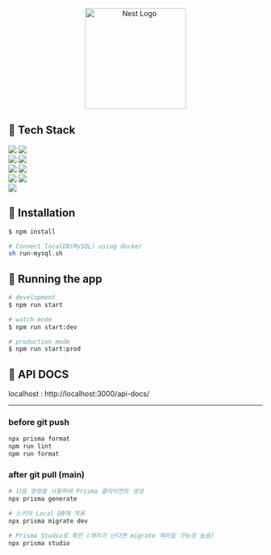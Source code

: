 <p align="center">
  <a href="http://nestjs.com/" target="blank"><img src="https://nestjs.com/img/logo-small.svg" width="200" alt="Nest Logo" /></a>
</p>

[circleci-image]: https://img.shields.io/circleci/build/github/nestjs/nest/master?token=abc123def456
[circleci-url]: https://circleci.com/gh/nestjs/nest

## 🚩 Tech Stack
<img src="https://img.shields.io/badge/node.js-339933?style=for-the-badge&logo=Node.js&logoColor=white"> <img src="https://img.shields.io/badge/16.15.1 lts-339933?style=for-the-badge&logo=&logoColor=white">
<br>
<img src="https://img.shields.io/badge/nest.js-DD0031?style=for-the-badge&logo=nestjs&logoColor=white"> <img src="https://img.shields.io/badge/8.2.8-DD0031?style=for-the-badge&logo=16.15.1&logoColor=white">
<br>
<img src="https://img.shields.io/badge/mysql-4479A1?style=for-the-badge&logo=mysql&logoColor=white"> <img src="https://img.shields.io/badge/8.0.29-4479A1?style=for-the-badge&logo=&logoColor=white">
<br>
<img src="https://img.shields.io/badge/Prisma-2D3748?style=for-the-badge&logo=prisma&logoColor=white"> <img src="https://img.shields.io/badge/4.0.0-2D3748?style=for-the-badge&logo=&logoColor=white">
<br>
<img src="https://img.shields.io/badge/typescript-339AF0?style=for-the-badge&logo=typescript&logoColor=white">
<br>

## 🚩 Installation

```bash
$ npm install

# Connect localDB(MySQL) using docker
sh run-mysql.sh
```

## 🚩 Running the app

```bash
# development
$ npm run start

# watch mode
$ npm run start:dev

# production mode
$ npm run start:prod
```

## 🚩 API DOCS

localhost : http://localhost:3000/api-docs/

---


### before git push

```bash
npx prisma format
npm run lint
npm run format
```

### after git pull (main)

```bash
# 다음 명령을 사용하여 Prisma 클라이언트 생성
npx prisma generate

# 스키마 Local DB에 적용
npx prisma migrate dev

# Prisma Studio로 확인 (에러가 난다면 migrate 에러일 가능성 높음)
npx prisma studio
```
